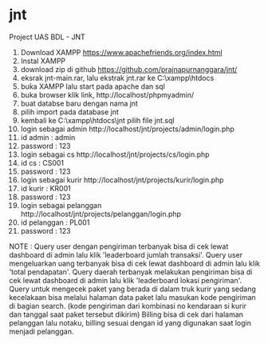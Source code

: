 # jnt
Project UAS BDL - JNT

1. Download XAMPP https://www.apachefriends.org/index.html
2. Instal XAMPP
3. download zip di github https://github.com/prajnapurnanggara/jnt/
4. eksrak jnt-main.rar, lalu ekstrak jnt.rar ke C:\xampp\htdocs
5. buka XAMPP lalu start pada apache dan sql
6. buka browser klik link, http://localhost/phpmyadmin/
7. buat databse baru dengan nama jnt
8. pilih import pada database jnt
9. kembali ke C:\xampp\htdocs\jnt pilih file jnt.sql
10. login sebagai admin http://localhost/jnt/projects/admin/login.php
11. id admin : admin
12. password : 123
13. login sebagai cs http://localhost/jnt/projects/cs/login.php
14. id cs : CS001
15. password : 123
16. login sebagai kurir http://localhost/jnt/projects/kurir/login.php
17. id kurir : KR001
18. password : 123
19. login sebagai pelanggan http://localhost/jnt/projects/pelanggan/login.php
20. id pelanggan : PL001
21. password : 123


NOTE :
Query user dengan pengiriman terbanyak bisa di cek lewat dashboard di admin lalu klik 'leaderboard jumlah transaksi'.
Query user mengeluarkan uang terbanyak bisa di cek lewat dashboard di admin lalu klik 'total pendapatan'.
Query daerah terbanyak melakukan pengiriman bisa di cek lewat dashboard di admin lalu klik 'leaderboard lokasi pengiriman'.
Query untuk mengecek paket yang berada di dalam truk kurir yang sedang kecelakaan bisa melalui halaman data paket lalu masukan kode pengiriman di bagian search.
(kode pengiriman dari kombinasi no kendaraan si kurir dan tanggal saat paket tersebut dikirim)
Billing bisa di cek dari halaman pelanggan lalu notaku, billing sesuai dengan id yang digunakan saat login menjadi pelanggan.

